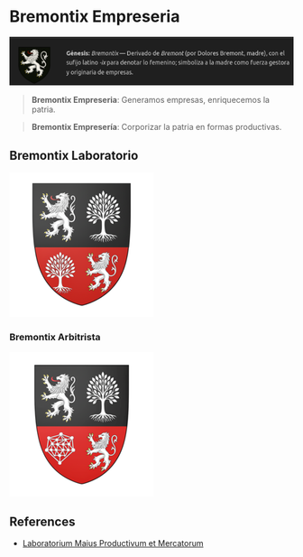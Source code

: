 # Bremontix Empreseria

![Intro](img/intro.png)

> **Bremontix Empreseria**: Generamos empresas, enriquecemos la patria.

> **Bremontix Empresería**: Corporizar la patria en formas productivas.

<!-- > **Génesis**: Bremontix — Derivado de Bremont (por Dolores Bremont, madre), con el sufijo latino -ix para denotar lo femenino; simboliza a la madre como fuerza gestora y originaria de empresas.

![Bremontix](img/resized/bremontix_256x256.png) -->

## Bremontix Laboratorio

![Bremontix Laboratorio](img/resized/bremontix-laboratorio_256x256.png)

### Bremontix Arbitrista

![Bremontix Laboratorio Arbitrista](img/resized/bremontix-laboratorio-arbitrista_256x256.png)

## References

- [Laboratorium Maius Productivum et Mercatorum](https://github.com/csiglab/Produceologia)
